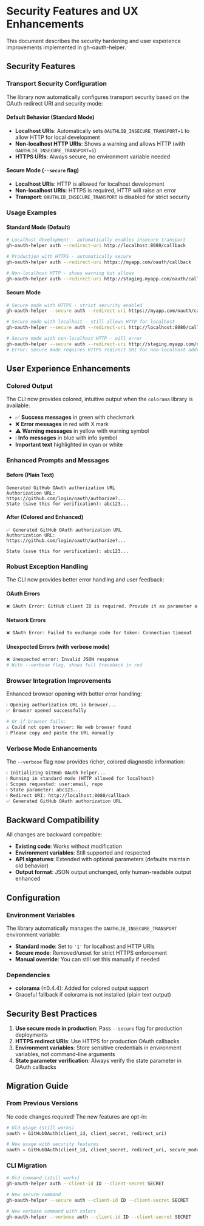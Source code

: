 # Security Features and UX Enhancements

This document describes the security hardening and user experience improvements implemented in gh-oauth-helper.

## Security Features

### Transport Security Configuration

The library now automatically configures transport security based on the OAuth redirect URI and security mode:

#### Default Behavior (Standard Mode)
- **Localhost URIs**: Automatically sets `OAUTHLIB_INSECURE_TRANSPORT=1` to allow HTTP for local development
- **Non-localhost HTTP URIs**: Shows a warning and allows HTTP (with `OAUTHLIB_INSECURE_TRANSPORT=1`)
- **HTTPS URIs**: Always secure, no environment variable needed

#### Secure Mode (`--secure` flag)
- **Localhost URIs**: HTTP is allowed for localhost development
- **Non-localhost URIs**: HTTPS is required, HTTP will raise an error
- **Transport**: `OAUTHLIB_INSECURE_TRANSPORT` is disabled for strict security

### Usage Examples

#### Standard Mode (Default)
```bash
# Localhost development - automatically enables insecure transport
gh-oauth-helper auth --redirect-uri http://localhost:8080/callback

# Production with HTTPS - automatically secure
gh-oauth-helper auth --redirect-uri https://myapp.com/oauth/callback

# Non-localhost HTTP - shows warning but allows
gh-oauth-helper auth --redirect-uri http://staging.myapp.com/oauth/callback
```

#### Secure Mode
```bash
# Secure mode with HTTPS - strict security enabled
gh-oauth-helper --secure auth --redirect-uri https://myapp.com/oauth/callback

# Secure mode with localhost - still allows HTTP for localhost
gh-oauth-helper --secure auth --redirect-uri http://localhost:8080/callback

# Secure mode with non-localhost HTTP - will error
gh-oauth-helper --secure auth --redirect-uri http://staging.myapp.com/oauth/callback
# Error: Secure mode requires HTTPS redirect URI for non-localhost addresses
```

## User Experience Enhancements

### Colored Output

The CLI now provides colored, intuitive output when the `colorama` library is available:

- ✅ **Success messages** in green with checkmark
- ❌ **Error messages** in red with X mark  
- ⚠️ **Warning messages** in yellow with warning symbol
- ℹ️ **Info messages** in blue with info symbol
- **Important text** highlighted in cyan or white

### Enhanced Prompts and Messages

#### Before (Plain Text)
```
Generated GitHub OAuth authorization URL
Authorization URL:
https://github.com/login/oauth/authorize?...
State (save this for verification): abc123...
```

#### After (Colored and Enhanced)
```
✅ Generated GitHub OAuth authorization URL
Authorization URL:
https://github.com/login/oauth/authorize?...

State (save this for verification): abc123...
```

### Robust Exception Handling

The CLI now provides better error handling and user feedback:

#### OAuth Errors
```bash
❌ OAuth Error: GitHub client ID is required. Provide it as parameter or set GITHUB_CLIENT_ID environment variable.
```

#### Network Errors
```bash
❌ OAuth Error: Failed to exchange code for token: Connection timeout
```

#### Unexpected Errors (with verbose mode)
```bash
❌ Unexpected error: Invalid JSON response
# With --verbose flag, shows full traceback in red
```

### Browser Integration Improvements

Enhanced browser opening with better error handling:

```bash
ℹ️ Opening authorization URL in browser...
✅ Browser opened successfully

# Or if browser fails:
⚠️ Could not open browser: No web browser found
ℹ️ Please copy and paste the URL manually
```

### Verbose Mode Enhancements

The `--verbose` flag now provides richer, colored diagnostic information:

```bash
ℹ️ Initializing GitHub OAuth helper...
ℹ️ Running in standard mode (HTTP allowed for localhost)
ℹ️ Scopes requested: user:email, repo
ℹ️ State parameter: abc123...
ℹ️ Redirect URI: http://localhost:8080/callback
✅ Generated GitHub OAuth authorization URL
```

## Backward Compatibility

All changes are backward compatible:

- **Existing code**: Works without modification
- **Environment variables**: Still supported and respected
- **API signatures**: Extended with optional parameters (defaults maintain old behavior)
- **Output format**: JSON output unchanged, only human-readable output enhanced

## Configuration

### Environment Variables

The library automatically manages the `OAUTHLIB_INSECURE_TRANSPORT` environment variable:

- **Standard mode**: Set to `'1'` for localhost and HTTP URIs
- **Secure mode**: Removed/unset for strict HTTPS enforcement
- **Manual override**: You can still set this manually if needed

### Dependencies

- **colorama** (≥0.4.4): Added for colored output support
- Graceful fallback if colorama is not installed (plain text output)

## Security Best Practices

1. **Use secure mode in production**: Pass `--secure` flag for production deployments
2. **HTTPS redirect URIs**: Use HTTPS for production OAuth callbacks
3. **Environment variables**: Store sensitive credentials in environment variables, not command-line arguments
4. **State parameter verification**: Always verify the state parameter in OAuth callbacks

## Migration Guide

### From Previous Versions

No code changes required! The new features are opt-in:

```python
# Old usage (still works)
oauth = GitHubOAuth(client_id, client_secret, redirect_uri)

# New usage with security features
oauth = GitHubOAuth(client_id, client_secret, redirect_uri, secure_mode=True)
```

### CLI Migration

```bash
# Old command (still works)
gh-oauth-helper auth --client-id ID --client-secret SECRET

# New secure command
gh-oauth-helper --secure auth --client-id ID --client-secret SECRET

# New verbose command with colors
gh-oauth-helper --verbose auth --client-id ID --client-secret SECRET
```

